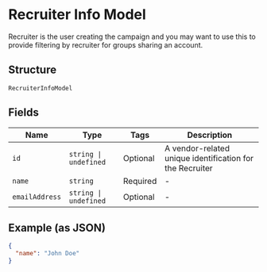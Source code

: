 
# Recruiter Info Model

Recruiter is the user creating the campaign and you may want to use this to provide filtering by recruiter for groups sharing an account.

## Structure

`RecruiterInfoModel`

## Fields

| Name | Type | Tags | Description |
|  --- | --- | --- | --- |
| `id` | `string \| undefined` | Optional | A vendor-related unique identification for the Recruiter |
| `name` | `string` | Required | - |
| `emailAddress` | `string \| undefined` | Optional | - |

## Example (as JSON)

```json
{
  "name": "John Doe"
}
```

